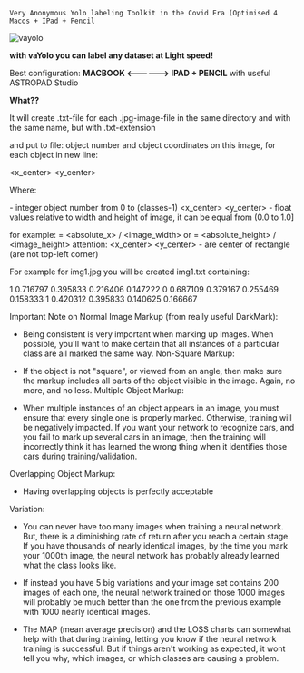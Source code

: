     Very Anonymous Yolo labeling Toolkit in the Covid Era (Optimised 4 Macos + IPad + Pencil

![vayolo](https://user-images.githubusercontent.com/50768285/121197227-6d90d500-c871-11eb-841e-7bdf9898b320.png)

**with vaYolo you can label any dataset at Light speed!**

Best configuration: **MACBOOK  <------> IPAD + PENCIL** with useful ASTROPAD Studio

**What??**

It will create .txt-file for each .jpg-image-file in the same directory and with the same name, but with .txt-extension

and put to file: object number and object coordinates on this image, for each object in new line:

<object-class> <x_center> <y_center> <width> <height>

Where:

<object-class> - integer object number from 0 to (classes-1)
<x_center> <y_center> <width> <height> - float values relative to width and height of image, it can be equal from (0.0 to 1.0]

for example: <x> = <absolute_x> / <image_width> or <height> = <absolute_height> / <image_height>
attention: <x_center> <y_center> - are center of rectangle (are not top-left corner)

For example for img1.jpg you will be created img1.txt containing:

1 0.716797 0.395833 0.216406 0.147222
0 0.687109 0.379167 0.255469 0.158333
1 0.420312 0.395833 0.140625 0.166667

Important Note on Normal Image Markup (from really useful DarkMark): 
- Being consistent is very important when marking up images. When possible, you'll want to make certain that all instances of a particular class are all marked the same way.
Non-Square Markup: 

- If the object is not "square", or viewed from an angle, then make sure the markup includes all parts of the object visible in the image. Again, no more, and no less.
Multiple Object Markup: 

- When multiple instances of an object appears in an image, you must ensure that every single one is properly marked. Otherwise, training will be negatively impacted. If you want your network to recognize cars, and you fail to mark up several cars in an image, then the training will incorrectly think it has learned the wrong thing when it identifies those cars during training/validation.

Overlapping Object Markup: 

- Having overlapping objects is perfectly acceptable

Variation: 
- You can never have too many images when training a neural network. But, there is a diminishing rate of return after you reach a certain stage. If you have thousands of nearly identical images, by the time you mark your 1000th image, the neural network has probably already learned what the class looks like.

- If instead you have 5 big variations and your image set contains 200 images of each one, the neural network trained on those 1000 images will probably be much better than the one from the previous example with 1000 nearly identical images.

- The MAP (mean average precision) and the LOSS charts can somewhat help with that during training, letting you know if the neural network training is successful. But if things aren't working as expected, it wont tell you why, which images, or which classes are causing a problem.

